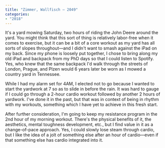 ```yaml
---
title: "Zimmer, Wallfisch — 2049"
categories:
- "2018"
---
```


It's a yard mowing Saturday, two hours of riding the John Deere around the yard.  You might think that this sort of thing is relatively labor-free when it comes to exercise, but it can be a bit of a core workout as my yard has all sorts of slopes throughout—and I didn't want to smash against the iPad on my back.  Since my phone is loosely put together, I chose to bring along my old iPad and backpack from my PhD days so that I could listen to Spotify. Yes, who knew that the same backpack I'd walk through the streets of London, Prague, and Plzen would 6 years later be worn as I mowed a country yard in Tennessee.

While I had my alarm set for 4AM, I elected not to go because I wanted to start the yardwork at 7 so as to slide in before the rain.  It was hard to gauge if I could go through a 2-hour cardio workout followed by another 2 hours of yardwork.  I've done it in the past, but that was in context of being in rhythm with my workouts, something which I have yet to achieve in this fresh start.

After further consideration, I'm going to keep my resistance program in the 2nd hour of my morning workout.  There's the physical benefits of it, the aesthetics, mental toughness development, etc., but I find value in it as a change-of-pace approach.  Yes, I could slowly lose steam through cardio, but I like the idea of a jolt of something else after an hour of cardio—even if that something else has cardio integrated into it.